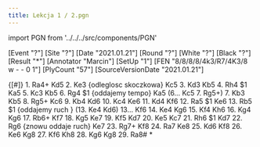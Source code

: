 ```yaml
---
title: Lekcja 1 / 2.pgn
---
```


import PGN from '../../../src/components/PGN'

<PGN>
﻿[Event "?"]
[Site "?"]
[Date "2021.01.21"]
[Round "?"]
[White "?"]
[Black "?"]
[Result "*"]
[Annotator "Marcin"]
[SetUp "1"]
[FEN "8/8/8/8/4k3/R7/4K3/8 w - - 0 1"]
[PlyCount "57"]
[SourceVersionDate "2021.01.21"]

 {[#]} 1. Ra4+ Kd5 2. Ke3 {odleglosc skoczkowa} Kc5 3. Kd3 Kb5 4. Rh4 $1 Ka5 5. Kc3 Kb5 6. Rg4 $1 {oddajemy tempo} Ka5 (6... Kc5 7. Rg5+) 7. Kb3 Kb5 8. Rg5+ Kc6 9. Kb4 Kd6 10. Kc4 Ke6 11. Kd4 Kf6 12. Ra5 $1 Ke6 13. Rb5 $1 {oddajemy ruch } (13. Ke4 Kd6) 13... Kf6 14. Ke4 Kg6 15. Kf4 Kh6 16. Kg4 Kg6 17. Rb6+ Kf7 18. Kg5 Ke7 19. Kf5 Kd7 20. Ke5 Kc7 21. Rh6 $1 Kd7 22. Rg6 {znowu oddaje ruch} Ke7 23. Rg7+ Kf8 24. Ra7 Ke8 25. Kd6 Kf8 26. Ke6 Kg8 27. Kf6 Kh8 28. Kg6 Kg8 29. Ra8# *


</PGN>
